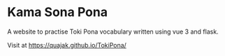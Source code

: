 # Kama Sona Pona

A website to practise Toki Pona vocabulary written using vue 3 and flask.

Visit at https://quajak.github.io/TokiPona/
